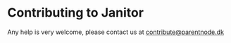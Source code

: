 # Contributing to Janitor

Any help is very welcome, please contact us at [contribute@parentnode.dk](mailto:contribute@parentnode.dk)